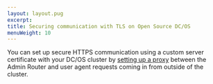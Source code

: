 ```yaml
---
layout: layout.pug
excerpt:
title: Securing communication with TLS on Open Source DC/OS
menuWeight: 10 
---
```


You can set up secure HTTPS communication using a custom server certificate with your DC/OS cluster by [setting up a proxy](/docs/docs/1.8/administration/tls-ssl/haproxy-adminrouter/) between the Admin Router and user agent requests coming in from outside of the cluster. 


